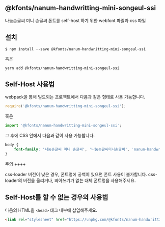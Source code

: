 
@kfonts/nanum-handwritting-mini-songeul-ssi
---------------------

나눔손글씨 미니 손글씨 폰트를 self-host 하기 위한 webfont 파일과 css 파일

설치
----

```
$ npm install --save @kfonts/nanum-handwritting-mini-songeul-ssi
```

혹은

```
yarn add @kfonts/nanum-handwritting-mini-songeul-ssi
```

Self-Host 사용법
---------------

webpack을 통해 빌드되는 프로젝트에서 다음과 같은 형태로 사용 가능합니다.

```js
require('@kfonts/nanum-handwritting-mini-songeul-ssi');
```

혹은

```js
import '@kfonts/nanum-handwritting-mini-songeul-ssi';
```

그 후에 CSS 안에서 다음과 같이 사용 가능합니다.

```css
body {
    font-family: '나눔손글씨 미니 손글씨', '나눔손글씨미니손글씨', 'nanum-handwritting-mini-songeul-ssi';
}
```

주의
++++

css-loader 버전이 낮은 경우, 폰트명에 공백이 있으면 폰트 사용이 불가합니다.
css-loader의 버전을 올리거나, 띄어쓰기가 없는 대체 폰트명을 사용해주세요.

Self-Host를 할 수 없는 경우의 사용법
--------------------------------

다음의 HTML을 `<head>` 태그 내부에 삽입해주세요.

```html
<link rel="stylesheet" href="https://unpkg.com/@kfonts/nanum-handwritting-mini-songeul-ssi/index.css" />
```

